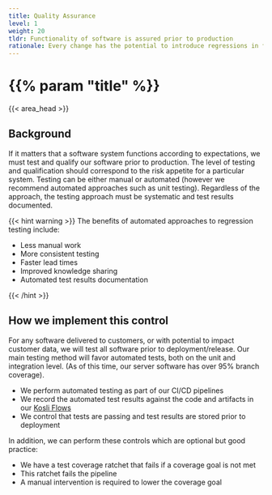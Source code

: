 ```yaml
---
title: Quality Assurance
level: 1
weight: 20
tldr: Functionality of software is assured prior to production
rationale: Every change has the potential to introduce regressions in functionality.  By testing our software prior to deployment we manage the risk of production issues.
---
```


# {{% param "title" %}}
{{< area_head >}}

## Background

If it matters that a software system functions according to expectations, we must test and qualify our software prior to production. The level of testing and qualification should correspond to the risk appetite for a particular system.  Testing can be either manual or automated (however we recommend automated approaches such as unit testing).  Regardless of the approach, the testing approach must be systematic and test results documented.

{{< hint warning >}}
The benefits of automated approaches to regression testing include:

* Less manual work
* More consistent testing
* Faster lead times
* Improved knowledge sharing
* Automated test results documentation

{{< /hint >}}

## How we implement this control

For any software delivered to customers, or with potential to impact customer data, we will test all software prior to deployment/release.  Our main testing method will favor automated tests, both on the unit and integration level.  (As of this time, our server software has over 95% branch coverage).

* We perform automated testing as part of our CI/CD pipelines
* We record the automated test results against the code and artifacts in our [Kosli Flows](https://app.kosli.com/kosli/flows/)
* We control that tests are passing and test results are stored prior to deployment

In addition, we can perform these controls which are optional but good practice:

* We have a test coverage ratchet that fails if a coverage goal is not met
* This ratchet fails the pipeline
* A manual intervention is required to lower the coverage goal